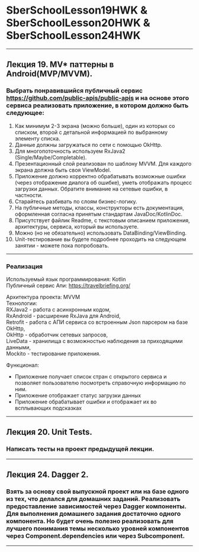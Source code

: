 # SberSchoolLesson19HWK & SberSchoolLesson20HWK & SberSchoolLesson24HWK
-----------------------------------------------------------------------------------------------------------------------------------------------------
## Лекция 19. MV* паттерны в Android(MVP/MVVM).

### Выбрать понравившийся публичный сервис https://github.com/public-apis/public-apis и на основе этого сервиса реализовать приложение, в котором должно быть следующее:
1. Как минимум 2-3 экрана (можно больше), один из которых со списком, второй с детальной информацией по выбранному элементу списка.
2. Данные должны загружаться по сети с помощью OkHttp.
3. Для многопоточность используем RxJava2 (Single/Maybe/Completable).
4. Презентационный слой реализован по шаблону MVVM. Для каждого экрана должна быть своя ViewModel.
5. Приложение должно корректно обрабатывать возможные ошибки (через отображение диалога об ошибке), уметь отображать процесс загрузки данных. Обратите внимание на сетевые ошибки, в частности.
6. Старайтесь разбивать по слоям бизнес-логику.
7. На публичные методы, классы, конструкторы есть документация, оформленная согласна принятым стандартам JavaDoc/KotlinDoc.
8. Присутствует файлик Readme, с текстовым описанием приложения, архитектуры, сервиса, который вы используете.
9. Можно (но не обязательно) использовать DataBinding/ViewBinding.
10. Unit-тестирование вы будете подробнее проходить на следующем занятии - можете пока попробовать.
----------------------------------------------------------------------------------------------------------------------------------------------------- 
### Реализация

Используемый язык программирования: Kotlin  
Публичный сервис Апи: https://travelbriefing.org/

Архитектура проекта: MVVM  
Технологии:  
    RXJava2 - работа с асинхронным кодом,  
    RxAndroid - расширение RxJava для Android,  
    Retrofit - работа с АПИ сервиса со встроенным Json парсером на базе OkHttp,  
    OkHttp - обработчик сетевых запросов,  
    LiveData - хранилища с возможностью наблюдения за приходящими данными,  
    Mockito - тестирование приложения.  
   
Функционал: 
- Приложение получает список стран с открытого сервиса и позволяет пользователю посмотреть справочную информацию по ним. 
- Приложение отображает статус загрузки данных
- Приложение обрабатывает ошибки и отображает их во всплывающих подсказках
-----------------------------------------------------------------------------------------------------------------------------------------------------
## Лекция 20. Unit Tests.

### Написать тесты на проект предыдущей лекции. 
-----------------------------------------------------------------------------------------------------------------------------------------------------
## Лекция 24. Dagger 2.

### Взять за основу свой выпускной проект или на базе одного из тех, что делался для домашних заданий. Реализовать предоставление зависимостей через Dagger компоненты. Для выполнения домашнего задания достаточно одного компонента. Но будет очень полезно реализовать для лучшего понимания темы несколько уровней компонентов через Component.dependencies или через Subcomponent. 
-----------------------------------------------------------------------------------------------------------------------------------------------------